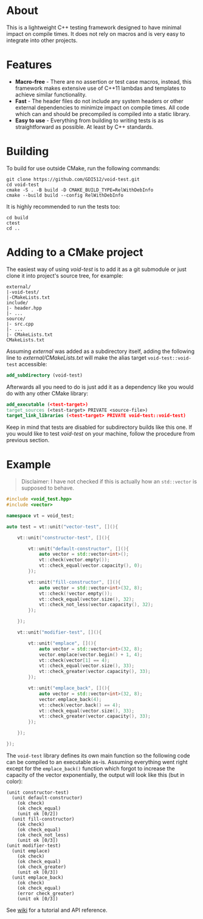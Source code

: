 # About
This is a lightweight C++ testing framework designed to have minimal impact on compile times. It does not rely on macros and is very easy to integrate into other projects.

# Features
* **Macro-free** - There are no assertion or test case macros, instead, this framework makes extensive use of C++11 lambdas and templates to achieve similar functionality.
* **Fast** - The header files do not include any system headers or other external dependencies to minimize impact on compile times. All code which can and should be precompiled is compiled into a static library.
* **Easy to use** - Everything from building to writing tests is as straightforward as possible. At least by C++ standards.

# Building
To build for use outside CMake, run the following commands:

    git clone https://github.com/GDI512/void-test.git
    cd void-test
    cmake -S . -B build -D CMAKE_BUILD_TYPE=RelWithDebInfo
    cmake --build build --config RelWithDebInfo

It is highly recommended to run the tests too:

    cd build
    ctest
    cd ..

# Adding to a CMake project
The easiest way of using *void-test* is to add it as a git submodule or just clone it into project's source tree, for example:

    external/
    |-void-test/
    |-CMakeLists.txt
    include/
    |- header.hpp
    |- ...
    source/
    |- src.cpp
    |- ...
    |- CMakeLists.txt
    CMakeLists.txt

Assuming *external* was added as a subdirectory itself, adding the following line to *external/CMakeLists.txt* will make the alias target `void-test::void-test` accessible:

```cmake
add_subdirectory (void-test)
```

Afterwards all you need to do is just add it as a dependency like you would do with any other CMake library:

```cmake
add_executable (<test-target>)
target_sources (<test-target> PRIVATE <source-file>)
target_link_libraries (<test-target> PRIVATE void-test::void-test)
```

Keep in mind that tests are disabled for subdirectory builds like this one. If you would like to test *void-test* on your machine, follow the procedure from previous section.

# Example
> Disclaimer: I have not checked if this is actually how an `std::vector` is supposed to behave.

```c++
#include <void_test.hpp>
#include <vector>

namespace vt = void_test;

auto test = vt::unit("vector-test", [](){

    vt::unit("constructor-test", [](){

        vt::unit("default-constructor", [](){
            auto vector = std::vector<int>();
            vt::check(vector.empty());
            vt::check_equal(vector.capacity(), 0);
        });

        vt::unit("fill-constructor", [](){
            auto vector = std::vector<int>(32, 8);
            vt::check(!vector.empty());
            vt::check_equal(vector.size(), 32);
            vt::check_not_less(vector.capacity(), 32);
        });

    });

    vt::unit("modifier-test", [](){

        vt::unit("emplace", [](){
            auto vector = std::vector<int>(32, 8);
            vector.emplace(vector.begin() + 1, 4);
            vt::check(vector[1] == 4);
            vt::check_equal(vector.size(), 33);
            vt::check_greater(vector.capacity(), 33);
        });

        vt::unit("emplace_back", [](){
            auto vector = std::vector<int>(32, 8);
            vector.emplace_back(4);
            vt::check(vector.back() == 4);
            vt::check_equal(vector.size(), 33);
            vt::check_greater(vector.capacity(), 33);
        });

    });

});
```

The `void-test` library defines its own main function so the following code can be compiled to an executable as-is. Assuming everything went right except for the `emplace_back()` function which forgot to increase the capacity of the vector exponentially, the output will look like this (but in color):

    (unit constructor-test)
      (unit default-constructor)
        (ok check)
        (ok check_equal)
        (unit ok [0/2])
      (unit fill-constructor)
        (ok check)
        (ok check_equal)
        (ok check_not_less)
        (unit ok [0/3])
    (unit modifier-test)
      (unit emplace)
        (ok check)
        (ok check_equal)
        (ok check_greater)
        (unit ok [0/3])
      (unit emplace_back)
        (ok check)
        (ok check_equal)
        (error check_greater)
        (unit ok [0/3])

See [wiki](https://github.com/GDI512/void-test/wiki) for a tutorial and API reference.
